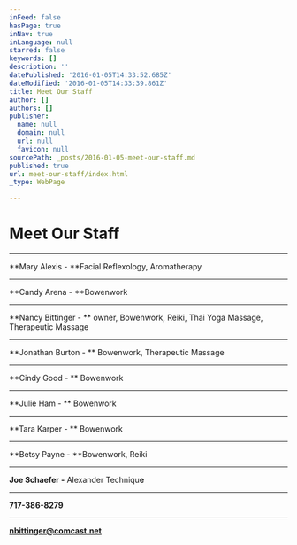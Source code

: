 ```yaml
---
inFeed: false
hasPage: true
inNav: true
inLanguage: null
starred: false
keywords: []
description: ''
datePublished: '2016-01-05T14:33:52.685Z'
dateModified: '2016-01-05T14:33:39.861Z'
title: Meet Our Staff
author: []
authors: []
publisher:
  name: null
  domain: null
  url: null
  favicon: null
sourcePath: _posts/2016-01-05-meet-our-staff.md
published: true
url: meet-our-staff/index.html
_type: WebPage

---
```

# Meet Our Staff

****

**Mary Alexis - **Facial Reflexology, Aromatherapy

****

**Candy Arena - **Bowenwork

****

**Nancy Bittinger - ** owner, Bowenwork, Reiki, Thai Yoga Massage,
Therapeutic Massage

****

**Jonathan Burton - ** Bowenwork, Therapeutic Massage

****

**Cindy Good - ** Bowenwork

****

**Julie Ham - ** Bowenwork

****

**Tara Karper - ** Bowenwork

****

**Betsy Payne - **Bowenwork, Reiki

****

**Joe Schaefer -** Alexander Techniqu**e**

****

**717-386-8279**

****

**nbittinger@comcast.net**